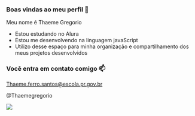 ### Boas vindas ao meu perfil 💜

Meu nome é Thaeme Gregorio

- Estou estudando no Alura
- Estou me desenvolvendo na linguagem javaScript
- Utilizo desse espaço para minha organização e compartilhamento dos meus projetos desenvolvidos

### Você entra em contato comigo 📫

Thaeme.ferro.santos@escola.pr.gov.br

@Thaemegregorio

![](https://media.tenor.com/IXTbkdWQFsgAAAAC/powerpuff-girls.gif)
